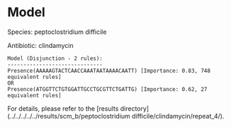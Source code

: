 
# Model

Species: peptoclostridium difficile

Antibiotic: clindamycin

```
Model (Disjunction - 2 rules):
------------------------------
Presence(AAAAAGTACTCAACCAAATAATAAAACAATT) [Importance: 0.83, 748 equivalent rules]
OR
Presence(ATGGTTCTGTGGATTGCCTGCGTTCTGATTG) [Importance: 0.62, 27 equivalent rules]

```

For details, please refer to the [results directory](../../../../../results/scm_b/peptoclostridium difficile/clindamycin/repeat_4/).

